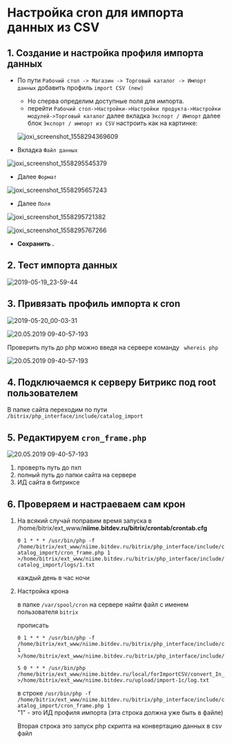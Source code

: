 Настройка cron для импорта данных из CSV
========================

## 1. Создание и настройка профиля импорта данных

* По пути `Рабочий стол -> Магазин -> Торговый каталог -> Импорт данных` добавить профиль `import CSV (new)` 
	* Но сперва определим доступные поля для импорта.
	* перейти `Рабочий стол->Настройки->Настройки продукта->Настройки модулей->Торговый каталог` далее вкладка `Экспорт / Импорт` далее блок `Экспорт / импорт из CSV` настроить как на картинке: 

	![joxi_screenshot_1558294369609](/media/29342.png)

* Вкладка `Файл данных` 

![joxi_screenshot_1558295545379](/media/2917.png)

* Далее 	`Формат` 

![joxi_screenshot_1558295657243](/media/2407.png)

* Далее `Поля`

![joxi_screenshot_1558295721382](/media/7646.png)

![joxi_screenshot_1558295767266](/media/28306.png)

* **Сохранить .**

## 2. Тест импорта данных 

![2019-05-19_23-59-44](/media/22530.png)

## 3. Привязать профиль импорта к cron 

![2019-05-20_00-03-31](/media/101.png)

![20.05.2019 09-40-57-193](/media/0001.png)

Проверить путь до php можно введя на сервере команду ` whereis php`

![20.05.2019 09-40-57-193](/media/0002.png)

## 4. Подключаемся к серверу Битрикс под root пользователем

В папке сайта переходим по пути `/bitrix/php_interface/include/catalog_import` 

## 5. Редактируем `cron_frame.php`

![20.05.2019 09-40-57-193](/media/0003.png)

1. проверть путь до пхп
2. полный путь до папки сайта на сервере
3. ИД сайта в битриксе

## 6. Проверяем и настраеваем сам крон

1. На всякий случай поправим время запуска в /home/bitrix/ext_www/**niime.bitdev.ru/bitrix/crontab/crontab.cfg**
   
   `0 1 * * * /usr/bin/php -f /home/bitrix/ext_www/niime.bitdev.ru/bitrix/php_interface/include/catalog_import/cron_frame.php 1 >/home/bitrix/ext_www/niime.bitdev.ru/bitrix/php_interface/include/catalog_import/logs/1.txt`

   каждый день в час ночи

2. Настройка крона

	в папке `/var/spool/cron`  на сервере найти файл с именем пользователя `bitrix`

	прописать 
	```
	0 1 * * * /usr/bin/php -f /home/bitrix/ext_www/niime.bitdev.ru/bitrix/php_interface/include/catalog_import/cron_frame.php 1 >/home/bitrix/ext_www/niime.bitdev.ru/bitrix/php_interface/include/catalog_import/logs/1.txt

	5 0 * * * /usr/bin/php /home/bitrix/ext_www/niime.bitdev.ru/local/forImportCSV/convert_In_XML_to_CSV.php >/home/bitrix/ext_www/niime.bitdev.ru/upload/import-1c/log.txt
	```
	в строке `/usr/bin/php -f /home/bitrix/ext_www/niime.bitdev.ru/bitrix/php_interface/include/catalog_import/cron_frame.php 1`  
	"1" - это ИД профиля импорта (эта строка должна уже быть в файле)
	
	Вторая строка это запуск php скрипта на конвертацию данных в csv файл
